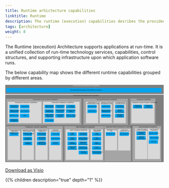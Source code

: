 ```yaml
---
title: Runtime arhictecture capabilities
linktitle: Runtime
description: The runtime (execution) capabilities desribes the provided capabilites by the architecture components at runtime.
tags: [architecture]
weight: 8
---
```


The Runtime (exceution) Architecture supports applications at run-time. 
It is a unified collection of run-time technology services, capabilities, control structures, and supporting infrastructure upon which application software runs.  

The below capability map shows the different runtime capabilities grouped by different areas. 

![Runtime capability map](runtime_capabilities.svg "Runtime capability map")

[Download as Visio](runtime_capabilities.vsdx)

{{% children description="true" depth="1" %}}
